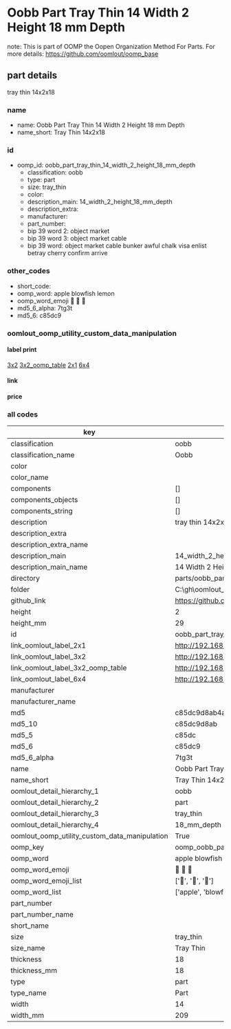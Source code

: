 # Oobb Part Tray Thin 14 Width 2 Height 18 mm Depth  

note: This is part of OOMP the Oopen Organization Method For Parts. For more details: https://github.com/oomlout/oomp_base

##  part details
  



tray thin 14x2x18



### name
* name: Oobb Part Tray Thin 14 Width 2 Height 18 mm Depth
* name_short: Tray Thin 14x2x18 
### id
* oomp_id: oobb_part_tray_thin_14_width_2_height_18_mm_depth
  * classification: oobb
  * type: part
  * size: tray_thin
  * color: 
  * description_main: 14_width_2_height_18_mm_depth
  * description_extra: 
  * manufacturer: 
  * part_number: 
  * bip 39 word 2: object market
  * bip 39 word 3: object market cable
  * bip 39 word: object market cable bunker awful chalk visa enlist betray cherry confirm arrive

### other_codes
* short_code: 
* oomp_word: apple blowfish lemon
* oomp_word_emoji :apple: :blowfish: :lemon:
* md5_6_alpha: 7tg3t
* md5_6: c85dc9






### oomlout_oomp_utility_custom_data_manipulation
#### label print
[3x2](http://192.168.1.245:1112/?label=oomp%207tg3t)
[3x2_oomp_table](http://192.168.1.108:1112/?label=oomp%207tg3t)
[2x1](http://192.168.1.242:1112/?label=oomp%207tg3t)
[6x4](http://192.168.1.55:1112/?label=oomp%207tg3t)    

#### link

                              

#### price







### all codes 
| key | value |  
| --- | --- |  
| classification | oobb |  
| classification_name | Oobb |  
| color |  |  
| color_name |  |  
| components | [] |  
| components_objects | [] |  
| components_string | [] |  
| description | tray thin 14x2x18 |  
| description_extra |  |  
| description_extra_name |  |  
| description_main | 14_width_2_height_18_mm_depth |  
| description_main_name | 14 Width 2 Height 18 mm Depth |  
| directory | parts/oobb_part_tray_thin_14_width_2_height_18_mm_depth |  
| folder | C:\gh\oomlout_oobb_version_4_generated_parts\things\oobb_part_tray_thin_14_width_2_height_18_mm_depth |  
| github_link | https://github.com/oomlout/oomlout_oomp_part_src/tree/main/parts/oobb_part_tray_thin_14_width_2_height_18_mm_depth |  
| height | 2 |  
| height_mm | 29 |  
| id | oobb_part_tray_thin_14_width_2_height_18_mm_depth |  
| link_oomlout_label_2x1 | http://192.168.1.242:1112/?label=oomp%207tg3t |  
| link_oomlout_label_3x2 | http://192.168.1.245:1112/?label=oomp%207tg3t |  
| link_oomlout_label_3x2_oomp_table | http://192.168.1.108:1112/?label=oomp%207tg3t |  
| link_oomlout_label_6x4 | http://192.168.1.55:1112/?label=oomp%207tg3t |  
| manufacturer |  |  
| manufacturer_name |  |  
| md5 | c85dc9d8ab4ade94978851e63fe20cc0 |  
| md5_10 | c85dc9d8ab |  
| md5_5 | c85dc |  
| md5_6 | c85dc9 |  
| md5_6_alpha | 7tg3t |  
| name | Oobb Part Tray Thin 14 Width 2 Height 18 mm Depth |  
| name_short | Tray Thin 14x2x18  |  
| oomlout_detail_hierarchy_1 | oobb |  
| oomlout_detail_hierarchy_2 | part |  
| oomlout_detail_hierarchy_3 | tray_thin |  
| oomlout_detail_hierarchy_4 | 18_mm_depth |  
| oomlout_oomp_utility_custom_data_manipulation | True |  
| oomp_key | oomp_oobb_part_tray_thin_14_width_2_height_18_mm_depth |  
| oomp_word | apple blowfish lemon |  
| oomp_word_emoji | :apple: :blowfish: :lemon: |  
| oomp_word_emoji_list | [':apple:', ':blowfish:', ':lemon:'] |  
| oomp_word_list | ['apple', 'blowfish', 'lemon'] |  
| part_number |  |  
| part_number_name |  |  
| short_name |  |  
| size | tray_thin |  
| size_name | Tray Thin |  
| thickness | 18 |  
| thickness_mm | 18 |  
| type | part |  
| type_name | Part |  
| width | 14 |  
| width_mm | 209 |  
